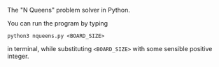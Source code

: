 The "N Queens" problem solver in Python.

You can run the program by typing

```
python3 nqueens.py <BOARD_SIZE>
```

in terminal, while substituting `<BOARD_SIZE>` with some sensible positive integer.

